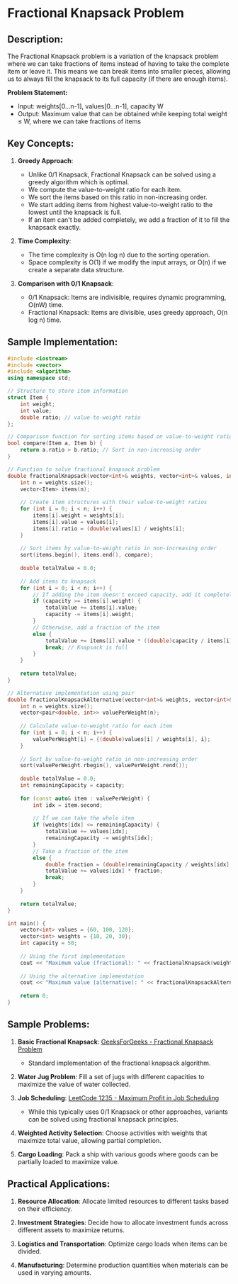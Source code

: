 # Fractional Knapsack Problem

## Description:
The Fractional Knapsack problem is a variation of the knapsack problem where we can take fractions of items instead of having to take the complete item or leave it. This means we can break items into smaller pieces, allowing us to always fill the knapsack to its full capacity (if there are enough items).

**Problem Statement:**
- Input: weights[0...n-1], values[0...n-1], capacity W
- Output: Maximum value that can be obtained while keeping total weight ≤ W, where we can take fractions of items

## Key Concepts:

1. **Greedy Approach**:
   - Unlike 0/1 Knapsack, Fractional Knapsack can be solved using a greedy algorithm which is optimal.
   - We compute the value-to-weight ratio for each item.
   - We sort the items based on this ratio in non-increasing order.
   - We start adding items from highest value-to-weight ratio to the lowest until the knapsack is full.
   - If an item can't be added completely, we add a fraction of it to fill the knapsack exactly.

2. **Time Complexity**:
   - The time complexity is O(n log n) due to the sorting operation.
   - Space complexity is O(1) if we modify the input arrays, or O(n) if we create a separate data structure.

3. **Comparison with 0/1 Knapsack**:
   - 0/1 Knapsack: Items are indivisible, requires dynamic programming, O(nW) time.
   - Fractional Knapsack: Items are divisible, uses greedy approach, O(n log n) time.

## Sample Implementation:

```cpp
#include <iostream>
#include <vector>
#include <algorithm>
using namespace std;

// Structure to store item information
struct Item {
    int weight;
    int value;
    double ratio; // value-to-weight ratio
};

// Comparison function for sorting items based on value-to-weight ratio
bool compare(Item a, Item b) {
    return a.ratio > b.ratio; // Sort in non-increasing order
}

// Function to solve fractional knapsack problem
double fractionalKnapsack(vector<int>& weights, vector<int>& values, int capacity) {
    int n = weights.size();
    vector<Item> items(n);
    
    // Create item structures with their value-to-weight ratios
    for (int i = 0; i < n; i++) {
        items[i].weight = weights[i];
        items[i].value = values[i];
        items[i].ratio = (double)values[i] / weights[i];
    }
    
    // Sort items by value-to-weight ratio in non-increasing order
    sort(items.begin(), items.end(), compare);
    
    double totalValue = 0.0;
    
    // Add items to knapsack
    for (int i = 0; i < n; i++) {
        // If adding the item doesn't exceed capacity, add it completely
        if (capacity >= items[i].weight) {
            totalValue += items[i].value;
            capacity -= items[i].weight;
        }
        // Otherwise, add a fraction of the item
        else {
            totalValue += items[i].value * ((double)capacity / items[i].weight);
            break; // Knapsack is full
        }
    }
    
    return totalValue;
}

// Alternative implementation using pair
double fractionalKnapsackAlternative(vector<int>& weights, vector<int>& values, int capacity) {
    int n = weights.size();
    vector<pair<double, int>> valuePerWeight(n);
    
    // Calculate value-to-weight ratio for each item
    for (int i = 0; i < n; i++) {
        valuePerWeight[i] = {(double)values[i] / weights[i], i};
    }
    
    // Sort by value-to-weight ratio in non-increasing order
    sort(valuePerWeight.rbegin(), valuePerWeight.rend());
    
    double totalValue = 0.0;
    int remainingCapacity = capacity;
    
    for (const auto& item : valuePerWeight) {
        int idx = item.second;
        
        // If we can take the whole item
        if (weights[idx] <= remainingCapacity) {
            totalValue += values[idx];
            remainingCapacity -= weights[idx];
        }
        // Take a fraction of the item
        else {
            double fraction = (double)remainingCapacity / weights[idx];
            totalValue += values[idx] * fraction;
            break;
        }
    }
    
    return totalValue;
}

int main() {
    vector<int> values = {60, 100, 120};
    vector<int> weights = {10, 20, 30};
    int capacity = 50;
    
    // Using the first implementation
    cout << "Maximum value (fractional): " << fractionalKnapsack(weights, values, capacity) << endl;
    
    // Using the alternative implementation
    cout << "Maximum value (alternative): " << fractionalKnapsackAlternative(weights, values, capacity) << endl;
    
    return 0;
}
```

## Sample Problems:

1. **Basic Fractional Knapsack**: [GeeksForGeeks - Fractional Knapsack Problem](https://practice.geeksforgeeks.org/problems/fractional-knapsack-1587115620/1)
   - Standard implementation of the fractional knapsack algorithm.

2. **Water Jug Problem**: Fill a set of jugs with different capacities to maximize the value of water collected.

3. **Job Scheduling**: [LeetCode 1235 - Maximum Profit in Job Scheduling](https://leetcode.com/problems/maximum-profit-in-job-scheduling/)
   - While this typically uses 0/1 Knapsack or other approaches, variants can be solved using fractional knapsack principles.

4. **Weighted Activity Selection**: Choose activities with weights that maximize total value, allowing partial completion.

5. **Cargo Loading**: Pack a ship with various goods where goods can be partially loaded to maximize value.

## Practical Applications:

1. **Resource Allocation**: Allocate limited resources to different tasks based on their efficiency.

2. **Investment Strategies**: Decide how to allocate investment funds across different assets to maximize returns.

3. **Logistics and Transportation**: Optimize cargo loads when items can be divided.

4. **Manufacturing**: Determine production quantities when materials can be used in varying amounts.

